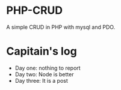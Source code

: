 # PHP-CRUD

A simple CRUD in PHP with mysql and PDO.

# Capitain's log

- Day one: nothing to report
- Day two: Node is better
- Day three: It is a post
